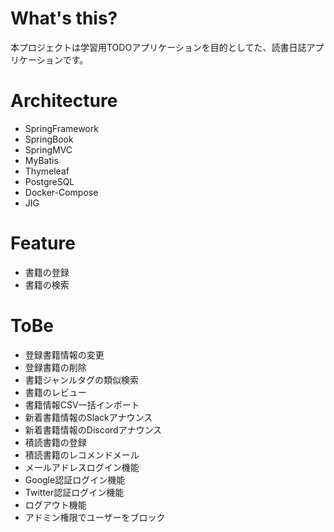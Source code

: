 # What's this?
本プロジェクトは学習用TODOアプリケーションを目的としてた、読書日誌アプリケーションです。

# Architecture
- SpringFramework
- SpringBook
- SpringMVC
- MyBatis
- Thymeleaf
- PostgreSQL
- Docker-Compose
- JIG

# Feature
- 書籍の登録
- 書籍の検索

# ToBe
- 登録書籍情報の変更
- 登録書籍の削除
- 書籍ジャンルタグの類似検索
- 書籍のレビュー
- 書籍情報CSV一括インポート
- 新着書籍情報のSlackアナウンス
- 新着書籍情報のDiscordアナウンス
- 積読書籍の登録
- 積読書籍のレコメンドメール
- メールアドレスログイン機能
- Google認証ログイン機能
- Twitter認証ログイン機能
- ログアウト機能
- アドミン権限でユーザーをブロック